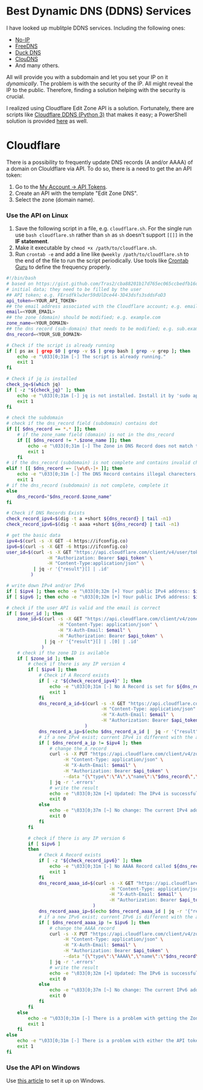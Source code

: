 # Best Dynamic DNS (DDNS) Services
I have looked up mublitple DDNS services. Including the following ones:
- [No-IP](https://my.noip.com/)
- [FreeDNS](https://freedns.afraid.org/)
- [Duck DNS](https://www.duckdns.org/)
- [ClouDNS](https://www.cloudns.net/dynamic-dns/)
- And many others.


All will provide you with a subdomain and let you set your IP on it *dynamically*. The problem is with the security of the IP. All might reveal the IP to the public. Therefore, finding a solution helping with the security is crucial.

I realized using Cloudflare Edit Zone API is a solution. Fortunately, there are scripts like [Cloudflare DDNS (Python 3)](https://github.com/timothymiller/cloudflare-ddns) that makes it easy; a PowerShell solution is provided [here](https://adamtheautomator.com/cloudflare-dynamic-dns/) as well.

# Cloudflare
There is a possibility to frequently update DNS records (A and/or AAAA) of a domain on Clouldflare via API.
To do so, there is a need to get the an API token:
1. Go to the [My Account -> API Tokens](https://dash.cloudflare.com/profile/api-tokens).
2. Create an API with the template "Edit Zone DNS".
3. Select the zone (domain name).

### Use the API on Linux
1. Save the following script in a file, e.g. `cloudflare.sh`. For the single run use `bash cloudflare.sh` rather than `sh` as `sh` doesn't support `[[]]` in the **IF statement**. 
2. Make it executable by `chmod +x /path/to/cloudflare.sh`.
3. Run `crontab -e` and add a line like `@weekly /path/to/cloudflare.sh` to the end of the file to run the script periodically. Use tools like [Crontab Guru](https://crontab.guru/) to define the frequency properly.
```bash
#!/bin/bash
# based on https://gist.github.com/Tras2/cba88201b17d765ec065ccbedfb16d9a
# initial data; they need to be filled by the user
## API token; e.g. FErsdfklw3er59dUlDce44-3D43dsfs3sddsFoD3
api_token=<YOUR_API_TOKEN>
## the email address associated with the Cloudflare account; e.g. email@gmail.com
email=<YOUR_EMAIL>
## the zone (domain) should be modified; e.g. example.com
zone_name=<YOUR_DOMAIN>
## the dns record (sub-domain) that needs to be modified; e.g. sub.example.com
dns_record=<YOUR_SUB_DOMAIN>

# Check if the script is already running
if [ ps ax | grep $0 | grep -v $$ | grep bash | grep -v grep ]; then
    echo -e "\033[0;31m [-] The script is already running."
    exit 1
fi

# Check if jq is installed
check_jq=$(which jq)
if [ -z "${check_jq}" ]; then
    echo -e "\033[0;31m [-] jq is not installed. Install it by 'sudo apt install jq'."
    exit 1
fi

# check the subdomain
# check if the dns_record field (subdomain) contains dot
if [[ $dns_record == *.* ]]; then
    # if the zone_name field (domain) is not in the dns_record
    if [[ $dns_record != *.$zone_name ]]; then
        echo -e "\033[0;31m [-] The Zone in DNS Record does not match the defined Zone; check it and try again."
        exit 1
    fi
# if the dns_record (subdomain) is not complete and contains invalid characters
elif ! [[ $dns_record =~ [\w\d\-]+ ]]; then
    echo -e "\033[0;31m [-] The DNS Record contains illegal charecters, i.e., @, %, *, _, etc.; fix it and run the script again."
    exit 1
# if the dns_record (subdomain) is not complete, complete it
else
    dns_record="$dns_record.$zone_name"
fi

# Check if DNS Records Exists
check_record_ipv4=$(dig -t a +short ${dns_record} | tail -n1)
check_record_ipv6=$(dig -t aaaa +short ${dns_record} | tail -n1)

# get the basic data
ipv4=$(curl -s -X GET -4 https://ifconfig.co)
ipv6=$(curl -s -X GET -6 https://ifconfig.co)
user_id=$(curl -s -X GET "https://api.cloudflare.com/client/v4/user/tokens/verify" \
               -H "Authorization: Bearer $api_token" \
               -H "Content-Type:application/json" \
          | jq -r '{"result"}[] | .id'
         )

# write down IPv4 and/or IPv6
if [ $ipv4 ]; then echo -e "\033[0;32m [+] Your public IPv4 address: $ipv4"; else echo -e "\033[0;33m [!] Unable to get any public IPv4 address."; fi
if [ $ipv6 ]; then echo -e "\033[0;32m [+] Your public IPv6 address: $ipv6"; else echo -e "\033[0;33m [!] Unable to get any public IPv6 address."; fi

# check if the user API is valid and the email is correct
if [ $user_id ]; then
    zone_id=$(curl -s -X GET "https://api.cloudflare.com/client/v4/zones?name=$zone_name&status=active" \
                   -H "Content-Type: application/json" \
                   -H "X-Auth-Email: $email" \
                   -H "Authorization: Bearer $api_token" \
              | jq -r '{"result"}[] | .[0] | .id'
             )
    # check if the zone ID is avilable
    if [ $zone_id ]; then
        # check if there is any IP version 4
        if [ $ipv4 ]; then
            # Check if A Record exists
            if [ -z "${check_record_ipv4}" ]; then
                echo -e "\033[0;31m [-] No A Record is set for ${dns_record}. This should be created first!"
                exit 1
            fi
            dns_record_a_id=$(curl -s -X GET "https://api.cloudflare.com/client/v4/zones/$zone_id/dns_records?type=A&name=$dns_record"  \
                                   -H "Content-Type: application/json" \
                                   -H "X-Auth-Email: $email" \
                                   -H "Authorization: Bearer $api_token"
                             )
            dns_record_a_ip=$(echo $dns_record_a_id |  jq -r '{"result"}[] | .[0] | .content')
            # if a new IPv4 exist; current IPv4 is different with the actual IPv4
            if [ $dns_record_a_ip != $ipv4 ]; then
                # change the A record
                curl -s -X PUT "https://api.cloudflare.com/client/v4/zones/$zone_id/dns_records/$(echo $dns_record_a_id | jq -r '{"result"}[] | .[0] | .id')" \
                     -H "Content-Type: application/json" \
                     -H "X-Auth-Email: $email" \
                     -H "Authorization: Bearer $api_token" \
                     --data "{\"type\":\"A\",\"name\":\"$dns_record\",\"content\":\"$ipv4\",\"ttl\":1,\"proxied\":false}" \
                | jq -r '.errors'
                # write the result
                echo -e "\033[0;32m [+] Updated: The IPv4 is successfully set on Cloudflare as the A Record with the value of: $ipv4."
                exit 0
            else
                echo -e "\033[0;37m [~] No change: The current IPv4 address matches Cloudflare."
                exit 0
            fi
        fi

        # check if there is any IP version 6
        if [ $ipv6 ]
        then
            # Check A Record exists
            if [ -z "${check_record_ipv6}" ]; then
                echo -e "\033[0;31m [-] No AAAA Record called ${dns_record}. This must be created first!"
                exit 1
            fi
            dns_record_aaaa_id=$(curl -s -X GET "https://api.cloudflare.com/client/v4/zones/$zone_id/dns_records?type=AAAA&name=$dns_record"  \
                                      -H "Content-Type: application/json" \
                                      -H "X-Auth-Email: $email" \
                                      -H "Authorization: Bearer $api_token"
                                )
            dns_record_aaaa_ip=$(echo $dns_record_aaaa_id | jq -r '{"result"}[] | .[0] | .content')
            # if a new IPv6 exist; current IPv6 is different with the actual IPv6
            if [ $dns_record_aaaa_ip != $ipv6 ]; then
                # change the AAAA record
                curl -s -X PUT "https://api.cloudflare.com/client/v4/zones/$zone_id/dns_records/$(echo $dns_record_aaaa_id | jq -r '{"result"}[] | .[0] | .id')" \
                     -H "Content-Type: application/json" \
                     -H "X-Auth-Email: $email" \
                     -H "Authorization: Bearer $api_token" \
                     --data "{\"type\":\"AAAA\",\"name\":\"$dns_record\",\"content\":\"$ipv6\",\"ttl\":1,\"proxied\":false}" \
                | jq -r '.errors'
                # write the result
                echo -e "\033[0;32m [+] Updated: The IPv6 is successfully set on Cloudflare as the AAAA Record with the value of: $ipv6."
                exit 0
            else
                echo -e "\033[0;37m [~] No change: The current IPv6 address matches the existing records on Cloudflare."
                exit 0
            fi
        fi
    else
        echo -e "\033[0;31m [-] There is a problem with getting the Zone ID (sub-domain) or the email address (username). Check them and try again."
        exit 1
    fi
else
    echo -e "\033[0;31m [-] There is a problem with either the API token. Check it and try again."
    exit 1
fi
```

### Use the API on Windows
Use [this article](https://adamtheautomator.com/cloudflare-dynamic-dns/) to set it up on Windows.
